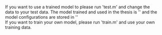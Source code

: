 If you want to use a trained model to please run 'test.m' and change the data to your test data. 
The model trained and used in the thesis is '' and the model configurations are stored in ''  
If you want to train your own model, please run 'train.m' and use your own training data.

